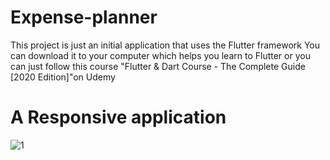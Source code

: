 # Expense-planner
This project is just an initial application that uses the Flutter framework You can download it to your computer which helps you learn to Flutter or you can just follow this course "Flutter &amp; Dart Course - The Complete Guide [2020 Edition]"on Udemy 

# A Responsive application
![1](https://user-images.githubusercontent.com/69189012/95661843-daad6880-0b32-11eb-9149-5eb8284020e4.png?v=1&s=10)
